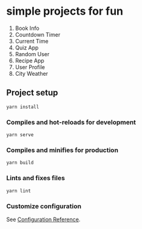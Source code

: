 # simple projects for fun

1. Book Info
2. Countdown Timer
3. Current Time
4. Quiz App
5. Random User
6. Recipe App
7. User Profile
8. City Weather

## Project setup
```
yarn install
```

### Compiles and hot-reloads for development
```
yarn serve
```

### Compiles and minifies for production
```
yarn build
```

### Lints and fixes files
```
yarn lint
```

### Customize configuration
See [Configuration Reference](https://cli.vuejs.org/config/).
